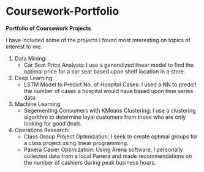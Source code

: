# Coursework-Portfolio
**Portfolio of Coursework Projects**

I have included some of the projects I found most interesting on topics of interest to me.

1. Data Mining:
    * Car Seat Price Analysis: I use a generalized linear model to find the optimal price for a car seat based upon shelf location in a store.
2. Deep Learning:
    * LSTM Model to Predict No. of Hospital Cases: I used a NN to predict the number of cases a hospital would have based upon time series data.
4. Machine Learning
   *  Segementing Consumers with KMeans Clustering: I use a clustering algorithm to determine loyal customers from those who are only looking for good deals.  
5. Operations Research:
    * Class Group Project Optimization: I seek to create optimal groups for a class project using linear programming.
    * Panera Casier Optimization: Using Arena software, I personally collected data from a local Panera and made recommendations on the number of cashiers during peak business hours.
